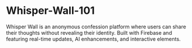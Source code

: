 # Whisper-Wall-101
Whisper Wall is an anonymous confession platform where users can share their thoughts without revealing their identity. Built with Firebase and featuring real-time updates, AI enhancements, and interactive elements.
